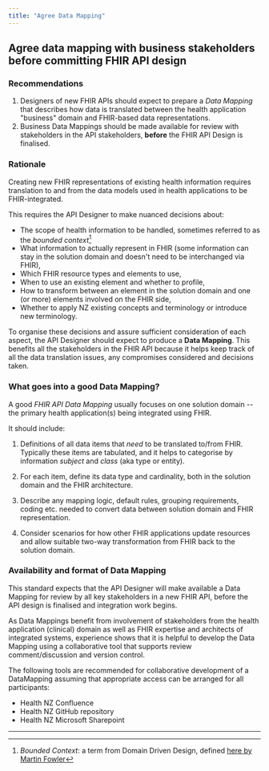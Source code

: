 ```yaml
---
title: "Agree Data Mapping"
---
```


## Agree data mapping with business stakeholders before committing FHIR API design



### Recommendations

1. Designers of new FHIR APIs should expect to prepare a *Data Mapping*  that describes how data is translated between the health application "business" domain and FHIR-based data representations.  
1. Business Data Mappings should be made available for review with stakeholders in the API stakeholders, **before** the FHIR API Design is finalised.

### Rationale

Creating new FHIR representations of existing health information requires translation to and from the data models used in health applications to be FHIR-integrated.

This requires the API Designer to make nuanced decisions about:

- The scope of health information to be handled, sometimes referred to as the *bounded context*[^1]
- What information to actually represent in FHIR (some information can stay in the solution domain and doesn't need to be interchanged via FHIR),  
- Which FHIR resource types and elements to use,  
- When to use an existing element and whether to profile,  
- How to transform between an element in the solution domain and one (or more) elements involved on the FHIR side,  
- Whether to apply NZ existing concepts and terminology or introduce new terminology.

To organise these decisions and assure sufficient consideration of each aspect, the API Designer should expect to produce a **Data Mapping**.  This benefits all the stakeholders in the FHIR API because it helps keep track of all the data translation issues, any compromises considered and decisions taken.

### What goes into a good Data Mapping?

A good *FHIR API Data Mapping* usually focuses on one solution domain -- the primary health application(s) being integrated using FHIR.

It should include:

1. Definitions of all data items that *need* to be translated to/from FHIR.  Typically these items are tabulated, and it helps to categorise by information *subject* and *class* (aka type or entity).

1. For each item, define its data type and cardinality, both in the solution domain and the FHIR architecture.

1. Describe any mapping logic, default rules, grouping requirements, coding etc. needed to convert data between solution domain and FHIR representation.

1. Consider scenarios for how other FHIR applications update resources and allow suitable two-way transformation from FHIR back to the solution domain.

### Availability and format of Data Mapping

This standard expects that the API Designer will make available a Data Mapping for review by all key stakeholders in a new FHIR API, before the API design is finalised and integration work begins.

As Data Mappings benefit from involvement of stakeholders from the health application (clinical) domain as well as FHIR expertise and architects of integrated systems, experience shows that it is helpful to develop the Data Mapping using a collaborative tool that supports review comment/discussion and version control.  

The following tools are recommended for collaborative development of a DataMapping assuming that appropriate access can be arranged for all participants:

- Health NZ Confluence  
- Health NZ GitHub repository
- Health NZ Microsoft Sharepoint  

---

[^1]: *Bounded Context*: a term from Domain Driven Design, defined [here by Martin Fowler](https://martinfowler.com/bliki/BoundedContext.html)
